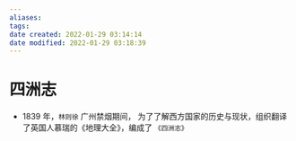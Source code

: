 ```yaml
---
aliases:
tags:
date created: 2022-01-29 03:14:14
date modified: 2022-01-29 03:18:39
---
```


# 四洲志

- 1839 年，` 林则徐 ` 广州禁烟期间， 为了了解西方国家的历史与现状，组织翻译了英国人慕瑞的《地理大全》，编成了 `《四洲志》`
